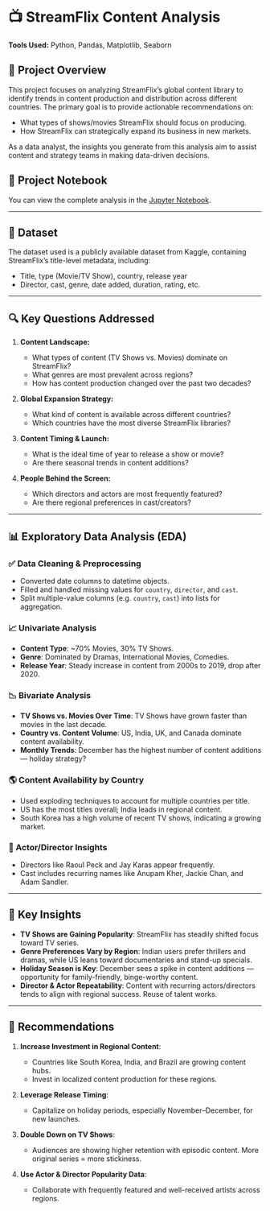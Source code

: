 # 📺 StreamFlix Content Analysis

**Tools Used:** Python, Pandas, Matplotlib, Seaborn

## 🧠 Project Overview

This project focuses on analyzing StreamFlix’s global content library to identify trends in content production and distribution across different countries. The primary goal is to provide actionable recommendations on:

- What types of shows/movies StreamFlix should focus on producing.
- How StreamFlix can strategically expand its business in new markets.

As a data analyst, the insights you generate from this analysis aim to assist content and strategy teams in making data-driven decisions.

## 📓 Project Notebook

You can view the complete analysis in the [Jupyter Notebook](./).

---

## 📂 Dataset

The dataset used is a publicly available dataset from Kaggle, containing StreamFlix’s title-level metadata, including:

- Title, type (Movie/TV Show), country, release year
- Director, cast, genre, date added, duration, rating, etc.

---

## 🔍 Key Questions Addressed

1. **Content Landscape:**
   - What types of content (TV Shows vs. Movies) dominate on StreamFlix?
   - What genres are most prevalent across regions?
   - How has content production changed over the past two decades?

2. **Global Expansion Strategy:**
   - What kind of content is available across different countries?
   - Which countries have the most diverse StreamFlix libraries?

3. **Content Timing & Launch:**
   - What is the ideal time of year to release a show or movie?
   - Are there seasonal trends in content additions?

4. **People Behind the Screen:**
   - Which directors and actors are most frequently featured?
   - Are there regional preferences in cast/creators?

---

## 📊 Exploratory Data Analysis (EDA)

### ✅ Data Cleaning & Preprocessing

- Converted date columns to datetime objects.
- Filled and handled missing values for `country`, `director`, and `cast`.
- Split multiple-value columns (e.g. `country`, `cast`) into lists for aggregation.

### 📈 Univariate Analysis

- **Content Type**: ~70% Movies, 30% TV Shows.
- **Genre**: Dominated by Dramas, International Movies, Comedies.
- **Release Year**: Steady increase in content from 2000s to 2019, drop after 2020.

### 📉 Bivariate Analysis

- **TV Shows vs. Movies Over Time**: TV Shows have grown faster than movies in the last decade.
- **Country vs. Content Volume**: US, India, UK, and Canada dominate content availability.
- **Monthly Trends**: December has the highest number of content additions — holiday strategy?

### 🌎 Content Availability by Country

- Used exploding techniques to account for multiple countries per title.
- US has the most titles overall; India leads in regional content.
- South Korea has a high volume of recent TV shows, indicating a growing market.

### 👥 Actor/Director Insights

- Directors like Raoul Peck and Jay Karas appear frequently.
- Cast includes recurring names like Anupam Kher, Jackie Chan, and Adam Sandler.

---

## 📌 Key Insights

- **TV Shows are Gaining Popularity**: StreamFlix has steadily shifted focus toward TV series.
- **Genre Preferences Vary by Region**: Indian users prefer thrillers and dramas, while US leans toward documentaries and stand-up specials.
- **Holiday Season is Key**: December sees a spike in content additions — opportunity for family-friendly, binge-worthy content.
- **Director & Actor Repeatability**: Content with recurring actors/directors tends to align with regional success. Reuse of talent works.

---

## 🧭 Recommendations

1. **Increase Investment in Regional Content**:
   - Countries like South Korea, India, and Brazil are growing content hubs.
   - Invest in localized content production for these regions.

2. **Leverage Release Timing**:
   - Capitalize on holiday periods, especially November–December, for new launches.

3. **Double Down on TV Shows**:
   - Audiences are showing higher retention with episodic content. More original series = more stickiness.

4. **Use Actor & Director Popularity Data**:
   - Collaborate with frequently featured and well-received artists across regions.
